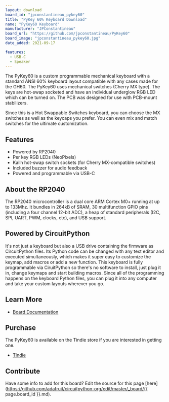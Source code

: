 ```yaml
---
layout: download
board_id: "jpconstantineau_pykey60"
title: "PyKey 60% Keyboard Download"
name: "PyKey60 Keyboard"
manufacturer: "JPConstantineau"
board_url: "https://github.com/jpconstantineau/PyKey60"
board_image: "jpconstantineau_pykey60.jpg"
date_added: 2021-09-17

features:
  - USB-C
  - Speaker
---
```


The PyKey60 is a custom programmable mechanical keyboard with a standard ANSI 60% keyboard layout compatible with any cases made for the GH60. The PyKey60 uses mechanical switches (Cherry MX type). The keys are hot-swap socketed and have an individual underglow RGB LED which can be turned on.  The PCB was designed for use with PCB-mount stabilizers.

Since this is a Hot Swappable Switches keyboard, you can choose the MX switches as well as the keycaps you prefer.  You can even mix and match switches for the ultimate customization.

## Features
* Powered by RP2040
* Per key RGB LEDs (NeoPixels)
* Kailh hot-swap switch sockets (for Cherry MX-compatible switches)
* Included buzzer for audio feedback
* Powered and programmable via USB-C

## About the RP2040
The RP2040 microcontroller is a dual core ARM Cortex M0+ running at up to 133Mhz. It bundles in 264kB of SRAM, 30 multifunction GPIO pins (including a four channel 12-bit ADC), a heap of standard peripherals (I2C, SPI, UART, PWM, clocks, etc), and USB support.

## Powered by CircuitPython
It's not just a keyboard but also a USB drive containing the firmware as CircuitPython files. Its Python code can be changed with any text editor and executed simultaneously, which makes it super easy to customize the keymap, add macros or add a new function.  This keyboard is fully programmable via CiruitPython so there's no software to install, just plug it in, change keymaps and start building macros. Since all of the programming happens on the keyboard Python files, you can plug it into any computer and take your custom layouts wherever you go.

## Learn More
* [Board Documentation](https://github.com/jpconstantineau/PyKey60)

## Purchase
The PyKey60 is available on the Tindie store if you are interested in getting one.
* [Tindie](https://www.tindie.com/products/jpconstantineau/pykey60-rgb-keyboard-pcb-with-a-rp2040/)

## Contribute

Have some info to add for this board? Edit the source for this page [here](https://github.com/adafruit/circuitpython-org/edit/master/_board/{{ page.board_id }}.md).
